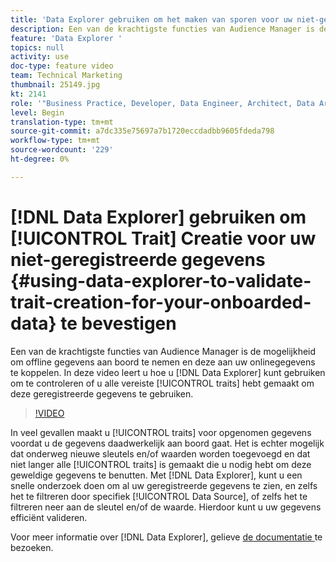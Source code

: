 ```yaml
---
title: 'Data Explorer gebruiken om het maken van sporen voor uw niet-geregistreerde gegevens te valideren '
description: Een van de krachtigste functies van Audience Manager is de mogelijkheid om offline gegevens aan boord te nemen en deze aan uw onlinegegevens te koppelen. In deze video leert u hoe u met Data Explorer kunt controleren of u alle benodigde kenmerken hebt gemaakt om deze geregistreerde gegevens te kunnen gebruiken.
feature: 'Data Explorer '
topics: null
activity: use
doc-type: feature video
team: Technical Marketing
thumbnail: 25149.jpg
kt: 2141
role: '"Business Practice, Developer, Data Engineer, Architect, Data Architect, Administrator, Leader"'
level: Begin
translation-type: tm+mt
source-git-commit: a7dc335e75697a7b1720eccdadbb9605fdeda798
workflow-type: tm+mt
source-wordcount: '229'
ht-degree: 0%

---
```



# [!DNL Data Explorer] gebruiken om [!UICONTROL Trait] Creatie voor uw niet-geregistreerde gegevens {#using-data-explorer-to-validate-trait-creation-for-your-onboarded-data} te bevestigen

Een van de krachtigste functies van Audience Manager is de mogelijkheid om offline gegevens aan boord te nemen en deze aan uw onlinegegevens te koppelen. In deze video leert u hoe u [!DNL Data Explorer] kunt gebruiken om te controleren of u alle vereiste [!UICONTROL traits] hebt gemaakt om deze geregistreerde gegevens te gebruiken.

>[!VIDEO](https://video.tv.adobe.com/v/25149/?quality=12)

In veel gevallen maakt u [!UICONTROL traits] voor opgenomen gegevens voordat u de gegevens daadwerkelijk aan boord gaat. Het is echter mogelijk dat onderweg nieuwe sleutels en/of waarden worden toegevoegd en dat niet langer alle [!UICONTROL traits] is gemaakt die u nodig hebt om deze geweldige gegevens te benutten. Met [!DNL Data Explorer], kunt u een snelle onderzoek doen om al uw geregistreerde gegevens te zien, en zelfs het te filtreren door specifiek [!UICONTROL Data Source], of zelfs het te filtreren neer aan de sleutel en/of de waarde. Hierdoor kunt u uw gegevens efficiënt valideren.

Voor meer informatie over [!DNL Data Explorer], gelieve [de documentatie ](https://experiencecloud.adobe.com/resources/help/en_US/aam/data-explorer.html) te bezoeken.